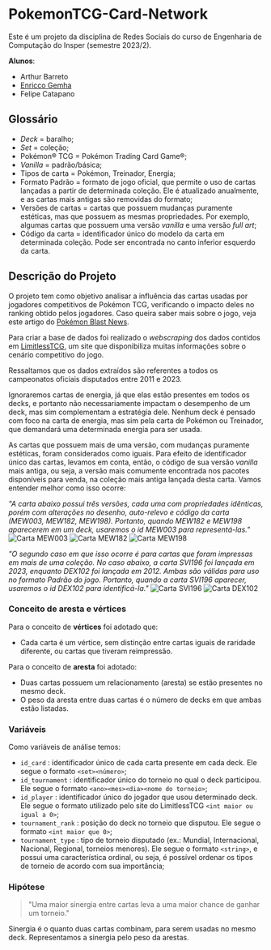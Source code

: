 # PokemonTCG-Card-Network

Este é um projeto da disciplina de Redes Sociais do curso de Engenharia de Computação do Insper (semestre 2023/2).

**Alunos**:

- Arthur Barreto
- [Enricco Gemha](https://github.com/G3mha)
- Felipe Catapano

## Glossário

- *Deck* = baralho;
- *Set* = coleção;
- Pokémon® TCG = Pokémon Trading Card Game®;
- *Vanilla* = padrão/básica;
- Tipos de carta = Pokémon, Treinador, Energia;
- Formato Padrão = formato de jogo oficial, que permite o uso de cartas lançadas a partir de determinada coleção. Ele é atualizado anualmente, e as cartas mais antigas são removidas do formato;
- Versões de cartas = cartas que possuem mudanças puramente estéticas, mas que possuem as mesmas propriedades. Por exemplo, algumas cartas que possuem uma versão *vanilla* e uma versão *full art*;
- Código da carta = identificador único do modelo da carta em determinada coleção. Pode ser encontrada no canto inferior esquerdo da carta.

## Descrição do Projeto

O projeto tem como objetivo analisar a influência das cartas usadas por jogadores competitivos de Pokémon TCG, verificando o impacto deles no ranking obtido pelos jogadores. Caso queira saber mais sobre o jogo, veja este artigo do [Pokémon Blast News](https://www.poke-blast-news.net/2010/09/o-que-e-tcg.html).

Para criar a base de dados foi realizado o *webscraping* dos dados contidos em [LimitlessTCG](https://limitlesstcg.com/), um site que disponibiliza muitas informações sobre o cenário competitivo do jogo.

Ressaltamos que os dados extraídos são referentes a todos os campeonatos oficiais disputados entre 2011 e 2023.

Ignoraremos cartas de energia, já que elas estão presentes em todos os decks, e portanto não necessariamente impactam o desempenho de um deck, mas sim complementam a estratégia dele. Nenhum deck é pensado com foco na carta de energia, mas sim pela carta de Pokémon ou Treinador, que demandará uma determinada energia para ser usada.

As cartas que possuem mais de uma versão, com mudanças puramente estéticas, foram considerados como iguais. Para efeito de identificador único das cartas, levamos em conta, então, o código de sua versão *vanilla* mais antiga, ou seja, a versão mais comumente encontrada nos pacotes disponíveis para venda, na coleção mais antiga lançada desta carta. Vamos entender melhor como isso ocorre:

*"A carta abaixo possui três versões, cada uma com propriedades idênticas, porém com alterações no desenho, auto-relevo e código da carta (MEW003, MEW182, MEW198). Portanto, quando MEW182 e MEW198 aparecerem em um deck, usaremos o id MEW003 para representá-las."*
![Carta MEW003](https://limitlesstcg.nyc3.digitaloceanspaces.com/tpci/MEW/MEW_003_R_EN_LG.png)
![Carta MEW182](https://limitlesstcg.nyc3.digitaloceanspaces.com/tpci/MEW/MEW_182_R_EN_LG.png)
![Carta MEW198](https://limitlesstcg.nyc3.digitaloceanspaces.com/tpci/MEW/MEW_198_R_EN_LG.png)

*"O segundo caso em que isso ocorre é para cartas que foram impressas em mais de uma coleção. No caso abaixo, a carta SVI196 foi lançada em 2023, enquanto DEX102 foi lançada em 2012. Ambas são válidas para uso no formato Padrão do jogo. Portanto, quando a carta SVI196 aparecer, usaremos o id DEX102 para identificá-la."*
![Carta SVI196](https://limitlesstcg.nyc3.digitaloceanspaces.com/tpci/SVI/SVI_196_R_EN_LG.png)
![Carta DEX102](https://limitlesstcg.nyc3.digitaloceanspaces.com/tpci/DEX/DEX_102_R_EN_LG.png)

### Conceito de aresta e vértices

Para o conceito de **vértices** foi adotado que:

- Cada carta é um vértice, sem distinção entre cartas iguais de raridade diferente, ou cartas que tiveram reimpressão.

Para o conceito de **aresta** foi adotado:

- Duas cartas possuem um relacionamento (aresta) se estão presentes no mesmo deck.
- O peso da aresta entre duas cartas é o número de decks em que ambas estão listadas.

### Variáveis

Como variáveis de análise temos:

- `id_card` : identificador único de cada carta presente em cada deck. Ele segue o formato `<set><número>`;
- `id_tournament` : identificador único do torneio no qual o deck participou. Ele segue o formato `<ano><mes><dia><nome do torneio>`;
- `id_player` : identificador único do jogador que usou determinado deck. Ele segue o formato utilizado pelo site do LimitlessTCG `<int maior ou igual a 0>`;
- `tournament_rank` : posição do deck no torneio que disputou. Ele segue o formato `<int maior que 0>`;
- `tournament_type` : tipo de torneio disputado (ex.: Mundial, Internacional, Nacional, Regional, torneios menores). Ele segue o formato `<string>`, e possui uma característica ordinal, ou seja, é possível ordenar os tipos de torneio de acordo com sua importância;

### Hipótese

> "Uma maior sinergia entre cartas leva a uma maior chance de ganhar um torneio."

Sinergia é o quanto duas cartas combinam, para serem usadas no mesmo deck. Representamos a sinergia pelo peso da arestas.
